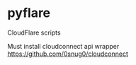 # pyflare
CloudFlare scripts

Must install cloudconnect api wrapper
https://github.com/0snug0/cloudconnect